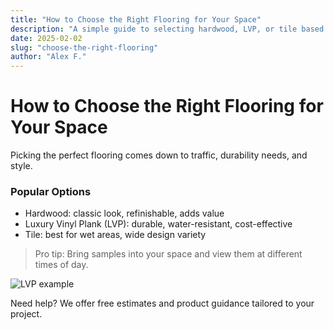 ```yaml
---
title: "How to Choose the Right Flooring for Your Space"
description: "A simple guide to selecting hardwood, LVP, or tile based on lifestyle and budget."
date: 2025-02-02
slug: "choose-the-right-flooring"
author: "Alex F."
---
```


# How to Choose the Right Flooring for Your Space

Picking the perfect flooring comes down to traffic, durability needs, and style.

### Popular Options

- Hardwood: classic look, refinishable, adds value
- Luxury Vinyl Plank (LVP): durable, water-resistant, cost-effective
- Tile: best for wet areas, wide design variety

> Pro tip: Bring samples into your space and view them at different times of day.

![LVP example](/lvp-flooring-dumfries-va.webp)

Need help? We offer free estimates and product guidance tailored to your project.


